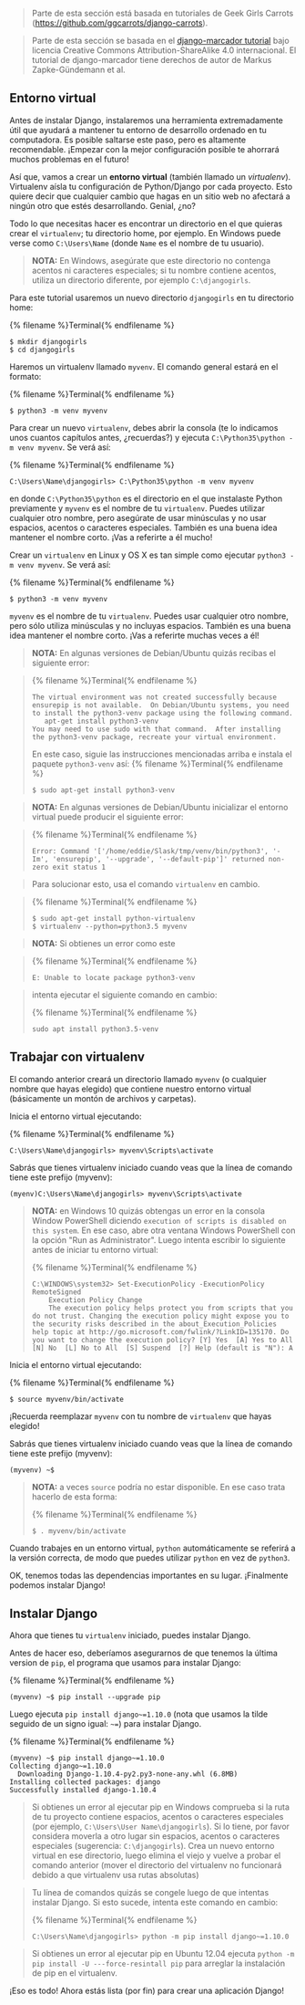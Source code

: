 > Parte de esta sección está basada en tutoriales de Geek Girls Carrots (https://github.com/ggcarrots/django-carrots).

> Parte de esta sección se basada en el [django-marcador tutorial](http://django-marcador.keimlink.de/) bajo licencia Creative Commons Attribution-ShareAlike 4.0 internacional. El tutorial de django-marcador tiene derechos de autor de Markus Zapke-Gündemann et al.


## Entorno virtual

Antes de instalar Django, instalaremos una herramienta extremadamente útil que ayudará a mantener tu entorno de desarrollo ordenado en tu computadora. Es posible saltarse este paso, pero es altamente recomendable. ¡Empezar con la mejor configuración posible te ahorrará muchos problemas en el futuro!

Así que, vamos a crear un **entorno virtual** (también llamado un *virtualenv*). Virtualenv aísla tu configuración de Python/Django por cada proyecto. Esto quiere decir que cualquier cambio que hagas en un sitio web no afectará a ningún otro que estés desarrollando. Genial, ¿no?

Todo lo que necesitas hacer es encontrar un directorio en el que quieras crear el `virtualenv`; tu directorio home, por ejemplo. En Windows puede verse como `C:\Users\Name` (donde `Name` es el nombre de tu usuario).

> __NOTA:__ En Windows, asegúrate que este directorio no contenga acentos ni caracteres especiales; si tu nombre contiene acentos, utiliza un directorio diferente, por ejemplo `C:\djangogirls`.

Para este tutorial usaremos un nuevo directorio `djangogirls` en tu directorio home:

{% filename %}Terminal{% endfilename %}
```
$ mkdir djangogirls
$ cd djangogirls
```

Haremos un virtualenv llamado `myvenv`. El comando general estará en el formato:

{% filename %}Terminal{% endfilename %}
```
$ python3 -m venv myvenv
```

<!--sec data-title="Windows" data-id="virtualenv_installation_windows"
data-collapse=true ces-->

Para crear un nuevo `virtualenv`, debes abrir la consola (te lo indicamos unos cuantos capítulos antes, ¿recuerdas?) y ejecuta `C:\Python35\python -m venv myvenv`. Se verá así:

{% filename %}Terminal{% endfilename %}
```
C:\Users\Name\djangogirls> C:\Python35\python -m venv myvenv
```

en donde `C:\Python35\python` es el directorio en el que instalaste Python previamente y `myvenv` es el nombre de tu `virtualenv`. Puedes utilizar cualquier otro nombre, pero asegúrate de usar minúsculas y no usar espacios, acentos o caracteres especiales. También es una buena idea mantener el nombre corto. ¡Vas a referirte a él mucho!

<!--endsec-->

<!--sec data-title="Linux y OS X" data-id="virtualenv_installation_linuxosx"
data-collapse=true ces-->

Crear un `virtualenv` en Linux y OS X es tan simple como ejecutar `python3 -m venv myvenv`.
Se verá así:

{% filename %}Terminal{% endfilename %}
```
$ python3 -m venv myvenv
```

`myvenv` es el nombre de tu `virtualenv`. Puedes usar cualquier otro nombre, pero sólo utiliza minúsculas y no incluyas espacios. También es una buena idea mantener el nombre corto. ¡Vas a referirte muchas veces a él!

> __NOTA:__ En algunas versiones de Debian/Ubuntu quizás recibas el siguiente error:

>{% filename %}Terminal{% endfilename %}
>```
>The virtual environment was not created successfully because ensurepip is not available.  On Debian/Ubuntu systems, you need to install the python3-venv package using the following command.
>    apt-get install python3-venv
>You may need to use sudo with that command.  After installing the python3-venv package, recreate your virtual environment.
>```
>
> En este caso, siguie las instrucciones mencionadas arriba e instala el paquete `python3-venv` así:
>{% filename %}Terminal{% endfilename %}
>```
>$ sudo apt-get install python3-venv
>```  

> __NOTA:__ En algunas versiones de Debian/Ubuntu inicializar el entorno virtual puede producir el siguiente error:

>{% filename %}Terminal{% endfilename %}
>```
>Error: Command '['/home/eddie/Slask/tmp/venv/bin/python3', '-Im', 'ensurepip', '--upgrade', '--default-pip']' returned non-zero exit status 1
>```

> Para solucionar esto, usa el comando `virtualenv` en cambio.

>{% filename %}Terminal{% endfilename %}
>```
>$ sudo apt-get install python-virtualenv
>$ virtualenv --python=python3.5 myvenv
>```

> __NOTA:__ Si obtienes un error como este

>{% filename %}Terminal{% endfilename %}
>```
>E: Unable to locate package python3-venv
>```

> intenta ejecutar el siguiente comando en cambio:
>
>{% filename %}Terminal{% endfilename %}
>```
>sudo apt install python3.5-venv
>```

<!--endsec-->

## Trabajar con virtualenv

El comando anterior creará un directorio llamado `myvenv` (o cualquier nombre que hayas elegido) que contiene nuestro entorno virtual (básicamente un montón de archivos y carpetas).

<!--sec data-title="Windows" data-id="virtualenv_windows"
data-collapse=true ces-->

Inicia el entorno virtual ejecutando:

{% filename %}Terminal{% endfilename %}
```
C:\Users\Name\djangogirls> myvenv\Scripts\activate

```
Sabrás que tienes virtualenv iniciado cuando veas que la línea de comando tiene este prefijo (myvenv):

```
(myenv)C:\Users\Name\djangogirls> myvenv\Scripts\activate

```
> __NOTA:__ en Windows 10 quizás obtengas un error en la consola Window PowerShell diciendo `execution of scripts is disabled on this system`. En ese caso, abre otra ventana Windows PowerShell con la opción "Run as Administrator". Luego intenta escribir lo siguiente antes de iniciar tu entorno virtual:
>
>{% filename %}Terminal{% endfilename %}
>```
>C:\WINDOWS\system32> Set-ExecutionPolicy -ExecutionPolicy RemoteSigned
>     Execution Policy Change
>     The execution policy helps protect you from scripts that you do not trust. Changing the execution policy might expose you to the security risks described in the about_Execution_Policies help topic at http://go.microsoft.com/fwlink/?LinkID=135170. Do you want to change the execution policy? [Y] Yes  [A] Yes to All  [N] No  [L] No to All  [S] Suspend  [?] Help (default is "N"): A
>```

<!--endsec-->


<!--sec data-title="Linux y OS X" data-id="virtualenv_linuxosx"
data-collapse=true ces-->

Inicia el entorno virtual ejecutando:

{% filename %}Terminal{% endfilename %}
```
$ source myvenv/bin/activate
```

¡Recuerda reemplazar `myvenv` con tu nombre de `virtualenv` que hayas elegido!

Sabrás que tienes virtualenv iniciado cuando veas que la línea de comando tiene este prefijo (myvenv):

```
(myvenv) ~$

```

> __NOTA:__ a veces `source` podría no estar disponible. En ese caso trata hacerlo de esta forma:
>
>{% filename %}Terminal{% endfilename %}
>```
>$ . myvenv/bin/activate
>```

<!--endsec-->


Cuando trabajes en un entorno virtual, `python` automáticamente se referirá a la versión correcta, de modo que puedes utilizar `python` en vez de `python3`.

OK, tenemos todas las dependencias importantes en su lugar. ¡Finalmente podemos instalar Django!

## Instalar Django

Ahora que tienes tu `virtualenv` iniciado, puedes instalar Django.

Antes de hacer eso, deberíamos asegurarnos de que tenemos la última version de `pip`, el programa que usamos para instalar Django:

{% filename %}Terminal{% endfilename %}
```
(myvenv) ~$ pip install --upgrade pip
```

Luego ejecuta `pip install django~=1.10.0` (nota que usamos la tilde seguido de un signo igual: `~=`) para instalar Django.

{% filename %}Terminal{% endfilename %}
```
(myvenv) ~$ pip install django~=1.10.0
Collecting django~=1.10.0
  Downloading Django-1.10.4-py2.py3-none-any.whl (6.8MB)
Installing collected packages: django
Successfully installed django-1.10.4
```

<!--sec data-title="Windows" data-id="django_err_windows"
data-collapse=true ces-->

> Si obtienes un error al ejecutar pip en Windows comprueba si la ruta de tu proyecto contiene espacios, acentos o caracteres especiales (por ejemplo, `C:\Users\User Name\djangogirls`). Si lo tiene, por favor considera moverla a otro lugar sin espacios, acentos o caracteres especiales (sugerencia: `C:\djangogirls`). Crea un nuevo entorno virtual en ese directorio, luego elimina el viejo y vuelve a probar el comando anterior (mover el directorio del virtualenv no funcionará debido a que virtualenv usa rutas absolutas)

<!--endsec-->

<!--sec data-title="Windows 8 y Windows 10" data-id="django_err_windows8and10"
data-collapse=true ces-->

> Tu línea de comandos quizás se congele luego de que intentas instalar Django. Si esto sucede, intenta este comando en cambio:
>
>{% filename %}Terminal{% endfilename %}
>```
>C:\Users\Name\djangogirls> python -m pip install django~=1.10.0
>```

<!--endsec-->

<!--sec data-title="Linux" data-id="django_err_linux"
data-collapse=true ces-->


> Si obtienes un error al ejecutar pip en Ubuntu 12.04 ejecuta `python -m pip install -U ---force-resintall pip` para arreglar la instalación de pip en el virtualenv.

<!--endsec-->

¡Eso es todo! Ahora estás lista (por fin) para crear una aplicación Django!

